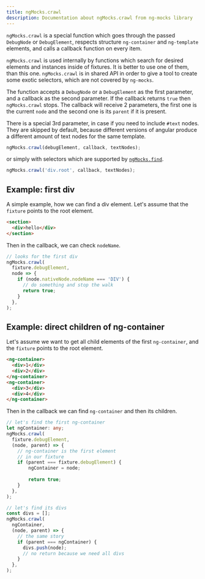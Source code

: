 ```yaml
---
title: ngMocks.crawl
description: Documentation about ngMocks.crawl from ng-mocks library
---
```


`ngMocks.crawl` is a special function which goes through the passed `DebugNode` or `DebugElement`,
respects structure `ng-container` and `ng-template` elements,
and calls a callback function on every item.

`ngMocks.crawl` is used internally by functions which search for desired elements and instances inside of fixtures.
It is better to use one of them, than this one.
`ngMocks.crawl` is in shared API in order to give a tool to create some exotic selectors, which are not covered by `ng-mocks`.  

The function accepts  a `DebugNode` or a `DebugElement` as the first parameter,
and a callback as the second parameter.
If the callback returns `true`
then `ngMocks.crawl` stops.
The callback will receive 2 parameters, the first one is the current `node` and
the second one is its `parent` if it is present.

There is a special 3rd parameter, in case if you need to include `#text` nodes.
They are skipped by default, because different versions of angular produce
a different amount of text nodes for the same template.

```ts
ngMocks.crawl(debugElement, callback, textNodes);
```

or simply with selectors which are supported by [`ngMocks.find`](./find.md).

```ts
ngMocks.crawl('div.root', callback, textNodes);
```

## Example: first div

A simple example, how we can find a div element.
Let's assume that the `fixture` points to the root element.

```html
<section>
  <div>hello</div>
</section>
```

Then in the callback, we can check `nodeName`.

```ts
// looks for the first div
ngMocks.crawl(
  fixture.debugElement,
  node => {
    if (node.nativeNode.nodeName === 'DIV') {
      // do something and stop the walk
      return true;
    }
  },
);
```

## Example: direct children of ng-container

Let's assume we want to get all child elements of the first `ng-container`,
and the `fixture` points to the root element.

```html
<ng-container>
  <div>1</div>
  <div>2</div>
</ng-container>
<ng-container>
  <div>3</div>
  <div>4</div>
</ng-container>
```

Then in the callback we can find `ng-container` and then its children.

```ts
// let's find the first ng-container
let ngContainer: any;
ngMocks.crawl(
  fixture.debugElement,
  (node, parent) => {
    // ng-container is the first element
    // in our fixture
    if (parent === fixture.debugElement) {
        ngContainer = node;
        
        return true;
    }
  },
);

// let's find its divs
const divs = [];
ngMocks.crawl(
  ngContainer,
  (node, parent) => {
    // the same story
    if (parent === ngContainer) {
      divs.push(node);
      // no return because we need all divs
    }
  },
);
```

